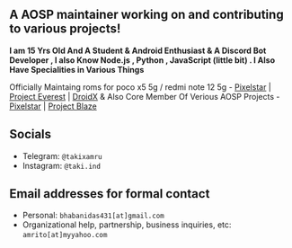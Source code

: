 A AOSP maintainer working on and contributing to various projects!
------------------------------------------------------------------------

**I am 15 Yrs Old And A Student & Android Enthusiast & A Discord Bot Developer , I also Know Node.js , Python ,  JavaScript (little bit) . I Also Have Specialities in Various Things**
 
 Officially Maintaing roms for poco x5 5g / redmi note 12 5g - [Pixelstar](https://github.com/Project-PixelStar) | [Project Everest](https://github.com/ProjectEverest/) | [DroidX](https://github.com/DroidX-UI) 
 &
 Also Core Member Of Verious AOSP Projects - [Pixelstar](https://github.com/Project-PixelStar)  | [Project Blaze](https://github.com/ProjectBlaze)


Socials 
--------

- Telegram: `@takixamru`
- Instagram: `@taki.ind`
  
Email addresses for formal contact
----------------------------------

- Personal: `bhabanidas431[at]gmail.com` 
- Organizational help, partnership, business inquiries, etc: `amrito[at]myyahoo.com`

